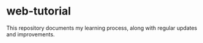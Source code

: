 # web-tutorial
This repository documents my learning process, along with regular updates and improvements.
